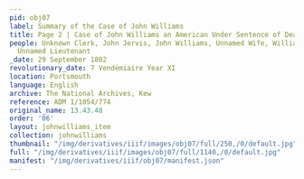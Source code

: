 ```yaml
---
pid: obj07
label: Summary of the Case of John Williams
title: Page 2 | Case of John Williams an American Under Sentence of Death at Portsmouth
people: Unknown Clerk, John Jervis, John Williams, Unnamed Wife, William Allen Proby,
  Unnamed Lieutenant
_date: 29 September 1802
revolutionary_date: 7 Vendémiaire Year XI
location: Portsmouth
language: English
archive: The National Archives, Kew
reference: ADM 1/1054/774
original_name: 13.43.48
order: '06'
layout: johnwilliams_item
collection: johnwilliams
thumbnail: "/img/derivatives/iiif/images/obj07/full/250,/0/default.jpg"
full: "/img/derivatives/iiif/images/obj07/full/1140,/0/default.jpg"
manifest: "/img/derivatives/iiif/obj07/manifest.json"
---
```

